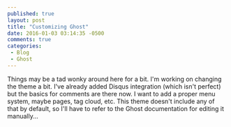 ```yaml
---
published: true
layout: post
title: "Customizing Ghost"
date: 2016-01-03 03:14:35 -0500
comments: true
categories:
 - Blog
 - Ghost
---
```


Things may be a tad wonky around here for a bit. I'm working on changing the theme a bit. I've already added Disqus integration (which isn't perfect) but the basics for comments are there now. I want to add a proper menu system, maybe pages, tag cloud, etc. This theme doesn't include any of that by default, so I'll have to refer to the Ghost documentation for editing it manually...
